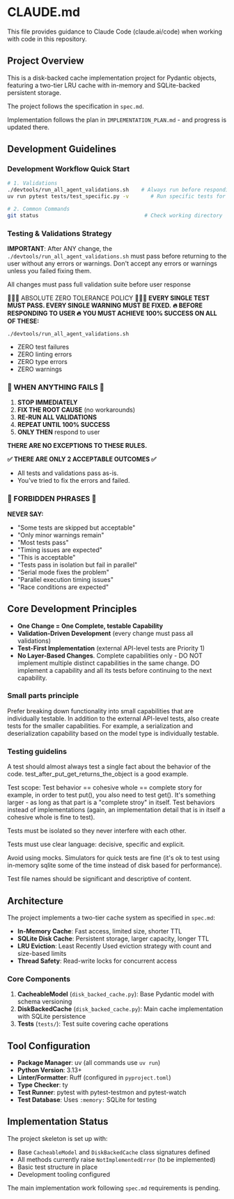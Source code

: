 # CLAUDE.md

This file provides guidance to Claude Code (claude.ai/code) when working with code in this repository.

## Project Overview

This is a disk-backed cache implementation project for Pydantic objects, featuring a two-tier LRU cache with in-memory and SQLite-backed persistent storage.

The project follows the specification in `spec.md`.

Implementation follows the plan in `IMPLEMENTATION_PLAN.md` - and progress is updated there.

## Development Guidelines

### **Development Workflow Quick Start**
```bash
# 1. Validations
./devtools/run_all_agent_validations.sh    # Always run before responding
uv run pytest tests/test_specific.py -v       # Run specific tests for faster feedback

# 2. Common Commands
git status                                  # Check working directory
```


### **Testing & Validations Strategy**
**IMPORTANT**:
After ANY change, the `./devtools/run_all_agent_validations.sh` must pass before returning to the user
without any errors or warnings. Don't accept any errors or warnings unless you failed fixing them.

All changes must pass full validation suite before user response

🚨🚨🚨 ABSOLUTE ZERO TOLERANCE POLICY 🚨🚨🚨
**EVERY SINGLE TEST MUST PASS. EVERY SINGLE WARNING MUST BE FIXED.**
**🔥 BEFORE RESPONDING TO USER 🔥**
**YOU MUST ACHIEVE 100% SUCCESS ON ALL OF THESE:**

`./devtools/run_all_agent_validations.sh`
- ZERO test failures
- ZERO linting errors  
- ZERO type errors
- ZERO warnings

### **🔧 WHEN ANYTHING FAILS 🔧**

1. **STOP IMMEDIATELY**
2. **FIX THE ROOT CAUSE** (no workarounds)
3. **RE-RUN ALL VALIDATIONS**
4. **REPEAT UNTIL 100% SUCCESS**
5. **ONLY THEN** respond to user

**THERE ARE NO EXCEPTIONS TO THESE RULES.**

**✅ THERE ARE ONLY 2 ACCEPTABLE OUTCOMES ✅**
- All tests and validations pass as-is.
- You've tried to fix the errors and failed.

### **🚫 FORBIDDEN PHRASES 🚫**

**NEVER SAY:**
- "Some tests are skipped but acceptable"
- "Only minor warnings remain"  
- "Most tests pass"
- "Timing issues are expected"
- "This is acceptable"
- "Tests pass in isolation but fail in parallel"
- "Serial mode fixes the problem"
- "Parallel execution timing issues"
- "Race conditions are expected"



## **Core Development Principles**
- **One Change = One Complete, testable Capability**
- **Validation-Driven Development** (every change must pass all validations)
- **Test-First Implementation** (external API-level tests are Priority 1)
- **No Layer-Based Changes**. Complete capabilities only - DO NOT implement multiple distinct capabilities in the same change. DO implement a capability and all its tests before continuing to the next capability.

### **Small parts principle**
Prefer breaking down functionality into small capabilities that are individually testable.
In addition to the external API-level tests, also create tests for the smaller capabilities.
For example, a serialization and deserialization capability based on the model type is individually testable.

### **Testing guidelins**
A test should almost always test a single fact about the behavior of the code. test_after_put_get_returns_the_object is a good example.

Test scope: Test behavior == cohesive whole == complete story
for example, in order to test put(), you also need to test get().
It's something larger - as long as that part is a "complete stroy" in itself.
Test behaviors instead of implementations (again, an implementation detail that is in itself a cohesive whole is fine to test).

Tests must be isolated so they never interfere with each other.

Tests must use clear language: decisive, specific and explicit.

Avoid using mocks. Simulators for quick tests are fine (it's ok to test using in-memory sqlite some of the time instead of disk based for performance).

Test file names should be significant and descriptive of content.




## Architecture

The project implements a two-tier cache system as specified in `spec.md`:

- **In-Memory Cache**: Fast access, limited size, shorter TTL
- **SQLite Disk Cache**: Persistent storage, larger capacity, longer TTL
- **LRU Eviction**: Least Recently Used eviction strategy with count and size-based limits
- **Thread Safety**: Read-write locks for concurrent access

### Core Components

1. **CacheableModel** (`disk_backed_cache.py`): Base Pydantic model with schema versioning
2. **DiskBackedCache** (`disk_backed_cache.py`): Main cache implementation with SQLite persistence
3. **Tests** (`tests/`): Test suite covering cache operations

## Tool Configuration

- **Package Manager**: uv (all commands use `uv run`)
- **Python Version**: 3.13+
- **Linter/Formatter**: Ruff (configured in `pyproject.toml`)
- **Type Checker**: ty
- **Test Runner**: pytest with pytest-testmon and pytest-watch
- **Test Database**: Uses `:memory:` SQLite for testing

## Implementation Status

The project skeleton is set up with:
- Base `CacheableModel` and `DiskBackedCache` class signatures defined
- All methods currently raise `NotImplementedError` (to be implemented)
- Basic test structure in place
- Development tooling configured

The main implementation work following `spec.md` requirements is pending.